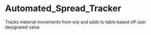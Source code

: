 # Automated_Spread_Tracker
Tracks material movements from erp and adds to table based off user designated value
